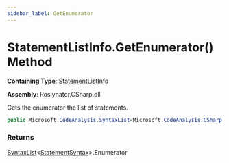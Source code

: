 ```yaml
---
sidebar_label: GetEnumerator
---
```


# StatementListInfo\.GetEnumerator\(\) Method

**Containing Type**: [StatementListInfo](../index.md)

**Assembly**: Roslynator\.CSharp\.dll

  
Gets the enumerator the list of statements\.

```csharp
public Microsoft.CodeAnalysis.SyntaxList<Microsoft.CodeAnalysis.CSharp.Syntax.StatementSyntax>.Enumerator GetEnumerator()
```

### Returns

[SyntaxList](https://docs.microsoft.com/en-us/dotnet/api/microsoft.codeanalysis.syntaxlist-1)&lt;[StatementSyntax](https://docs.microsoft.com/en-us/dotnet/api/microsoft.codeanalysis.csharp.syntax.statementsyntax)&gt;\.Enumerator


